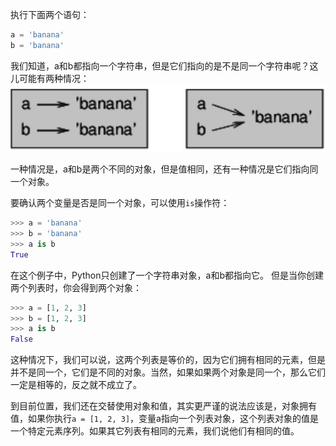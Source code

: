执行下面两个语句：
```python
a = 'banana'
b = 'banana'
```
我们知道，a和b都指向一个字符串，但是它们指向的是不是同一个字符串呢？这儿可能有两种情况：
![](/assets/B004450D-6F46-4B40-BD59-71B53DA1D31F.png)

一种情况是，a和b是两个不同的对象，但是值相同，还有一种情况是它们指向同一个对象。

要确认两个变量是否是同一个对象，可以使用`is`操作符：
```python
>>> a = 'banana'
>>> b = 'banana'
>>> a is b
True
```
在这个例子中，Python只创建了一个字符串对象，a和b都指向它。
但是当你创建两个列表时，你会得到两个对象：
```python
>>> a = [1, 2, 3]
>>> b = [1, 2, 3]
>>> a is b
False
```
这种情况下，我们可以说，这两个列表是等价的，因为它们拥有相同的元素，但是并不是同一个，它们是不同的对象。当然，如果如果两个对象是同一个，那么它们一定是相等的，反之就不成立了。

到目前位置，我们还在交替使用对象和值，其实更严谨的说法应该是，对象拥有值，如果你执行`a = [1, 2, 3]`，变量a指向一个列表对象，这个列表对象的值是一个特定元素序列。如果其它列表有相同的元素，我们说他们有相同的值。


